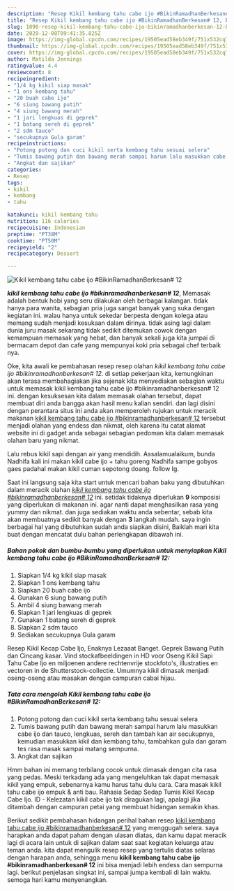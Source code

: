 ```yaml
---
description: "Resep Kikil kembang tahu cabe ijo #BikinRamadhanBerkesan# 12, Bikin Ngiler"
title: "Resep Kikil kembang tahu cabe ijo #BikinRamadhanBerkesan# 12, Bikin Ngiler"
slug: 1090-resep-kikil-kembang-tahu-cabe-ijo-bikinramadhanberkesan-12-bikin-ngiler
date: 2020-12-08T09:41:35.825Z
image: https://img-global.cpcdn.com/recipes/19505ead58eb349f/751x532cq70/kikil-kembang-tahu-cabe-ijo-bikinramadhanberkesan-12-foto-resep-utama.jpg
thumbnail: https://img-global.cpcdn.com/recipes/19505ead58eb349f/751x532cq70/kikil-kembang-tahu-cabe-ijo-bikinramadhanberkesan-12-foto-resep-utama.jpg
cover: https://img-global.cpcdn.com/recipes/19505ead58eb349f/751x532cq70/kikil-kembang-tahu-cabe-ijo-bikinramadhanberkesan-12-foto-resep-utama.jpg
author: Matilda Jennings
ratingvalue: 4.4
reviewcount: 8
recipeingredient:
- "1/4 kg kikil siap masak"
- "1 ons kembang tahu"
- "20 buah cabe ijo"
- "6 siung bawang putih"
- "4 siung bawang merah"
- "1 jari lengkuas di geprek"
- "1 batang sereh di geprek"
- "2 sdm tauco"
- "secukupnya Gula garam"
recipeinstructions:
- "Potong potong dan cuci kikil serta kembang tahu sesuai selera"
- "Tumis bawang putih dan bawang merah sampai harum lalu masukkan cabe ijo dan tauco, lengkuas, sereh dan tambah kan air secukupnya, kemudian masukkan kikil dan kembang tahu, tambahkan gula dan garam tes rasa masak sampai matang sempurna."
- "Angkat dan sajikan"
categories:
- Resep
tags:
- kikil
- kembang
- tahu

katakunci: kikil kembang tahu 
nutrition: 116 calories
recipecuisine: Indonesian
preptime: "PT38M"
cooktime: "PT50M"
recipeyield: "2"
recipecategory: Dessert

---
```



![Kikil kembang tahu cabe ijo #BikinRamadhanBerkesan# 12](https://img-global.cpcdn.com/recipes/19505ead58eb349f/751x532cq70/kikil-kembang-tahu-cabe-ijo-bikinramadhanberkesan-12-foto-resep-utama.jpg)

<b><i>kikil kembang tahu cabe ijo #bikinramadhanberkesan# 12</i></b>, Memasak adalah bentuk hobi yang seru dilakukan oleh berbagai kalangan. tidak hanya para wanita, sebagian pria juga sangat banyak yang suka dengan kegiatan ini. walau hanya untuk sekedar berpesta dengan kolega atau memang sudah menjadi kesukaan dalam dirinya. tidak asing lagi dalam dunia juru masak sekarang tidak sedikit ditemukan cowok dengan kemampuan memasak yang hebat, dan banyak sekali juga kita jumpai di bermacam depot dan cafe yang mempunyai koki pria sebagai chef terbaik nya.

Oke, kita awali ke pembahasan resep resep olahan <i>kikil kembang tahu cabe ijo #bikinramadhanberkesan# 12</i>. di setiap pekerjaan kita, kemungkinan akan terasa membahagiakan jika sejenak kita menyediakan sebagian waktu untuk memasak kikil kembang tahu cabe ijo #bikinramadhanberkesan# 12 ini. dengan kesuksesan kita dalam memasak olahan tersebut, dapat membuat diri anda bangga akan hasil menu kalian sendiri. dan lagi disini dengan perantara situs ini anda akan memperoleh rujukan untuk meracik makanan <u>kikil kembang tahu cabe ijo #bikinramadhanberkesan# 12</u> tersebut menjadi olahan yang endess dan nikmat, oleh karena itu catat alamat website ini di gadget anda sebagai sebagian pedoman kita dalam memasak olahan baru yang nikmat.

Lalu rebus kikil sapi dengan air yang mendidih. Assalamualaikum, bunda Nadhifa kali ini makan kikil cabe ijo + tahu goreng Nadhifa sampe gobyos gaes padahal makan kikil cuman sepotong doang. follow Ig.


Saat ini langsung saja kita start untuk mencari bahan baku yang dibutuhkan dalam meracik olahan <u><i>kikil kembang tahu cabe ijo #bikinramadhanberkesan# 12</i></u> ini. setidak tidaknya diperlukan <b>9</b> komposisi yang diperlukan di makanan ini. agar nanti dapat menghasilkan rasa yang yummy dan nikmat. dan juga sediakan waktu anda sebentar, sebab kita akan membuatnya sedikit banyak dengan <b>3</b> langkah mudah. saya ingin berbagai hal yang dibutuhkan sudah anda siapkan disini, Baiklah mari kita buat dengan mencatat dulu bahan perlengkapan dibawah ini.

<!--inarticleads1-->

##### Bahan pokok dan bumbu-bumbu yang diperlukan untuk menyiapkan Kikil kembang tahu cabe ijo #BikinRamadhanBerkesan# 12:

1. Siapkan 1/4 kg kikil siap masak
1. Siapkan 1 ons kembang tahu
1. Siapkan 20 buah cabe ijo
1. Gunakan 6 siung bawang putih
1. Ambil 4 siung bawang merah
1. Siapkan 1 jari lengkuas di geprek
1. Gunakan 1 batang sereh di geprek
1. Siapkan 2 sdm tauco
1. Sediakan secukupnya Gula garam


Resep Kikil Kecap Cabe Ijo, Enaknya Lezaaat Banget. Geprek Bawang Putih dan Cincang kasar. Vind stockafbeeldingen in HD voor Oseng Kikil Sapi Tahu Cabe Ijo en miljoenen andere rechtenvrije stockfoto&#39;s, illustraties en vectoren in de Shutterstock-collectie. Umumnya kikil dimasak menjadi oseng-oseng atau masakan dengan campuran cabai hijau. 

<!--inarticleads2-->

##### Tata cara mengolah Kikil kembang tahu cabe ijo #BikinRamadhanBerkesan# 12:

1. Potong potong dan cuci kikil serta kembang tahu sesuai selera
1. Tumis bawang putih dan bawang merah sampai harum lalu masukkan cabe ijo dan tauco, lengkuas, sereh dan tambah kan air secukupnya, kemudian masukkan kikil dan kembang tahu, tambahkan gula dan garam tes rasa masak sampai matang sempurna.
1. Angkat dan sajikan


Hmm bahan ini memang terbilang cocok untuk dimasak dengan cita rasa yang pedas. Meski terkadang ada yang mengeluhkan tak dapat memasak kikil yang empuk, sebenarnya kamu harus tahu dulu cara. Cara masak kikil tahu cabe ijo empuk &amp; anti bau. Rahasia Sedap Sedap Tumis Kikil Kecap Cabe Ijo. ID - Kelezatan kikil cabe ijo tak diragukan lagi, apalagi jika ditambah dengan campuran petai yang membuat hidangan semakin khas. 

Berikut sedikit pembahasan hidangan perihal bahan resep <u>kikil kembang tahu cabe ijo #bikinramadhanberkesan# 12</u> yang menggugah selera. saya harapkan anda dapat paham dengan ulasan diatas, dan kamu dapat meracik lagi di acara lain untuk di sajikan dalam saat saat kegiatan keluarga atau teman anda. kita dapat mengulik resep resep yang tertulis diatas selaras dengan harapan anda, sehingga menu <b>kikil kembang tahu cabe ijo #bikinramadhanberkesan# 12</b> ini bisa menjadi lebih endess dan sempurna lagi. berikut penjelasan singkat ini, sampai jumpa kembali di lain waktu. semoga hari kamu menyenangkan.
